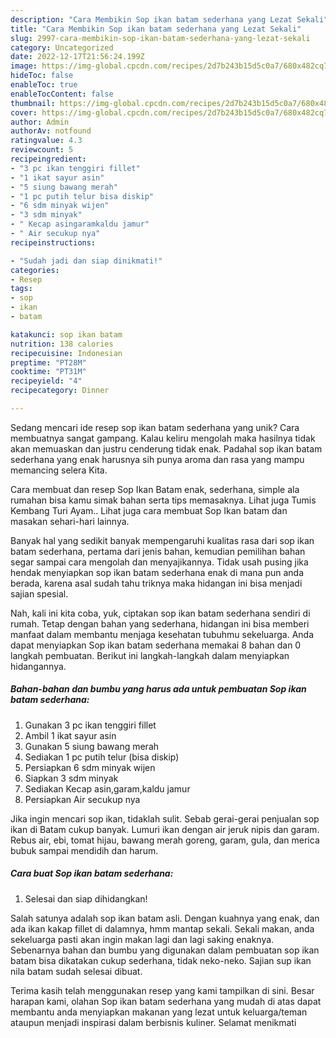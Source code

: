 ```yaml
---
description: "Cara Membikin Sop ikan batam sederhana yang Lezat Sekali"
title: "Cara Membikin Sop ikan batam sederhana yang Lezat Sekali"
slug: 2997-cara-membikin-sop-ikan-batam-sederhana-yang-lezat-sekali
category: Uncategorized
date: 2022-12-17T21:56:24.199Z
image: https://img-global.cpcdn.com/recipes/2d7b243b15d5c0a7/680x482cq70/sop-ikan-batam-sederhana-foto-resep-utama.jpg
hideToc: false
enableToc: true
enableTocContent: false
thumbnail: https://img-global.cpcdn.com/recipes/2d7b243b15d5c0a7/680x482cq70/sop-ikan-batam-sederhana-foto-resep-utama.jpg
cover: https://img-global.cpcdn.com/recipes/2d7b243b15d5c0a7/680x482cq70/sop-ikan-batam-sederhana-foto-resep-utama.jpg
author: Admin
authorAv: notfound
ratingvalue: 4.3
reviewcount: 5
recipeingredient:
- "3 pc ikan tenggiri fillet"
- "1 ikat sayur asin"
- "5 siung bawang merah"
- "1 pc putih telur bisa diskip"
- "6 sdm minyak wijen"
- "3 sdm minyak"
- " Kecap asingaramkaldu jamur"
- " Air secukup nya"
recipeinstructions:

- "Sudah jadi dan siap dinikmati!"
categories:
- Resep
tags:
- sop
- ikan
- batam

katakunci: sop ikan batam 
nutrition: 138 calories
recipecuisine: Indonesian
preptime: "PT28M"
cooktime: "PT31M"
recipeyield: "4"
recipecategory: Dinner

---
```





Sedang mencari ide resep sop ikan batam sederhana yang unik? Cara membuatnya sangat gampang. Kalau keliru mengolah maka hasilnya tidak akan memuaskan dan justru cenderung tidak enak. Padahal sop ikan batam sederhana yang enak harusnya sih punya aroma dan rasa yang mampu memancing selera Kita.





Cara membuat dan resep Sop Ikan Batam enak, sederhana, simple ala rumahan bisa kamu simak bahan serta tips memasaknya. Lihat juga Tumis Kembang Turi Ayam.. Lihat juga cara membuat Sop Ikan batam dan masakan sehari-hari lainnya.

Banyak hal yang sedikit banyak mempengaruhi kualitas rasa dari sop ikan batam sederhana, pertama dari jenis bahan, kemudian pemilihan bahan segar sampai cara mengolah dan menyajikannya. Tidak usah pusing jika hendak menyiapkan sop ikan batam sederhana enak di mana pun anda berada, karena asal sudah tahu triknya maka hidangan ini bisa menjadi sajian spesial.






Nah, kali ini kita coba, yuk, ciptakan sop ikan batam sederhana sendiri di rumah. Tetap dengan bahan yang sederhana, hidangan ini bisa memberi manfaat dalam membantu menjaga kesehatan tubuhmu sekeluarga. Anda dapat menyiapkan Sop ikan batam sederhana memakai 8 bahan dan 0 langkah pembuatan. Berikut ini langkah-langkah dalam menyiapkan hidangannya.

<!--inarticleads1-->

##### Bahan-bahan dan bumbu yang harus ada untuk pembuatan Sop ikan batam sederhana:

1. Gunakan 3 pc ikan tenggiri fillet
1. Ambil 1 ikat sayur asin
1. Gunakan 5 siung bawang merah
1. Sediakan 1 pc putih telur (bisa diskip)
1. Persiapkan 6 sdm minyak wijen
1. Siapkan 3 sdm minyak
1. Sediakan  Kecap asin,garam,kaldu jamur
1. Persiapkan  Air secukup nya


Jika ingin mencari sop ikan, tidaklah sulit. Sebab gerai-gerai penjualan sop ikan di Batam cukup banyak. Lumuri ikan dengan air jeruk nipis dan garam. Rebus air, ebi, tomat hijau, bawang merah goreng, garam, gula, dan merica bubuk sampai mendidih dan harum. 

<!--inarticleads2-->

##### Cara buat Sop ikan batam sederhana:


1. Selesai dan siap dihidangkan!

Salah satunya adalah sop ikan batam asli. Dengan kuahnya yang enak, dan ada ikan kakap fillet di dalamnya, hmm mantap sekali. Sekali makan, anda sekeluarga pasti akan ingin makan lagi dan lagi saking enaknya. Sebenarnya bahan dan bumbu yang digunakan dalam pembuatan sop ikan batam bisa dikatakan cukup sederhana, tidak neko-neko. Sajian sup ikan nila batam sudah selesai dibuat. 

Terima kasih telah menggunakan resep yang kami tampilkan di sini. Besar harapan kami, olahan Sop ikan batam sederhana yang mudah di atas dapat membantu anda menyiapkan makanan yang lezat untuk keluarga/teman ataupun menjadi inspirasi dalam berbisnis kuliner. Selamat menikmati
